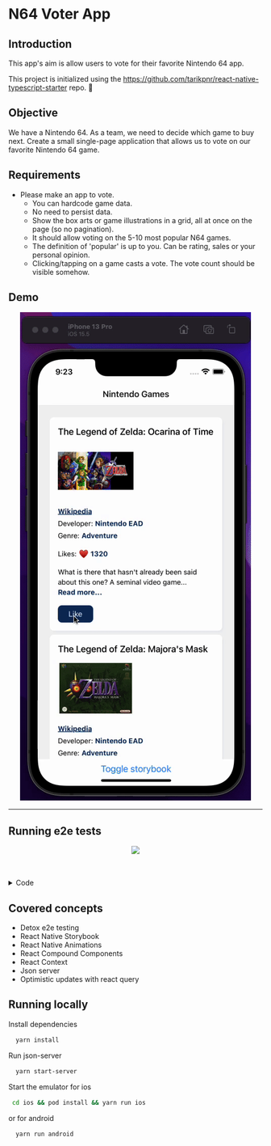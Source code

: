 # N64 Voter App

## Introduction

This app's aim is allow users to vote for their favorite Nintendo 64 app.

This project is initialized using the https://github.com/tarikpnr/react-native-typescript-starter repo. 🚀

## Objective

We have a Nintendo 64. As a team, we need to decide which game to buy next.
Create a small single-page application that allows us to vote
on our favorite Nintendo 64 game.

## Requirements

- Please make an app to vote.
  - You can hardcode game data.
  - No need to persist data.
  - Show the box arts or game illustrations in a grid, all at once on the page (so no pagination).
  - It should allow voting on the 5-10 most popular N64 games.
  - The definition of 'popular' is up to you. Can be rating, sales or your personal opinion.
  - Clicking/tapping on a game casts a vote. The vote count should be visible somehow.
  


<h2>Demo</h2>

<div align="center">
  <img src="./docs/demo.gif"/>
</div>

---

<h2>Running e2e tests</h2>


<div align="center">
  <img src="./docs/e2e-demo.gif"/>
</div>

&nbsp;
<details><summary> Code </summary>

```js
// For more info on how to write Detox tests, see the official docs:
// https://github.com/wix/Detox/blob/master/docs/README.md

const { reloadApp } = require("./reload");

describe("Example", () => {
  beforeEach(async () => {
    await reloadApp();
  });

  it("First game card has the like text and button are available on the screen", async () => {
    // tests if the elements are on the screen
    await expect(element(by.id("game-card-like-text-1"))).toExist();
    await expect(element(by.id("game-card-like-button-1"))).toExist();

    // test game card has the like text available on the screen
    const likeTextAttrs = await element(
      by.id("game-card-like-text-1"),
    ).getAttributes();

    await expect(element(by.text(likeTextAttrs.text))).toExist();
  });

  it("pressing the like button of the first game card should increase the like count by one", async () => {
    // get like text(like count) before the like button is "tapped"
    const beforeLikeTextAttrs = await element(
      by.id("game-card-like-text-1"),
    ).getAttributes();

    // Tap to the like button to increase like count
    await element(by.id("game-card-like-button-1")).tap();

    // calculate final like text(count)
    const increasedLike = Number(beforeLikeTextAttrs.text) + 1;

    // get updated like text
    const afterLikeText = await element(
      by.id("game-card-like-text-1"),
    ).getAttributes();

    // test whether the like text(count) has been increased
    await expect(element(by.text(afterLikeText.text.toString()))).toHaveText(
      increasedLike.toString(),
    );
  });
});

```

</details>


<h2>Covered concepts</h2>

- Detox e2e testing
- React Native Storybook
- React Native Animations
- React Compound Components
- React Context
- Json server
- Optimistic updates with react query


## Running locally

Install dependencies

```bash
  yarn install
  ```

Run json-server

```bash
  yarn start-server
```

Start the emulator for ios

```bash
 cd ios && pod install && yarn run ios
```

or for android

```bash
  yarn run android
```

